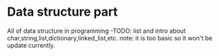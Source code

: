 # Data structure part

All of data structure in programming
-TODO: list and intro about char,string,list,dictionary,linked_list,etc.
note: it is too basic so it won't be update currently. 

